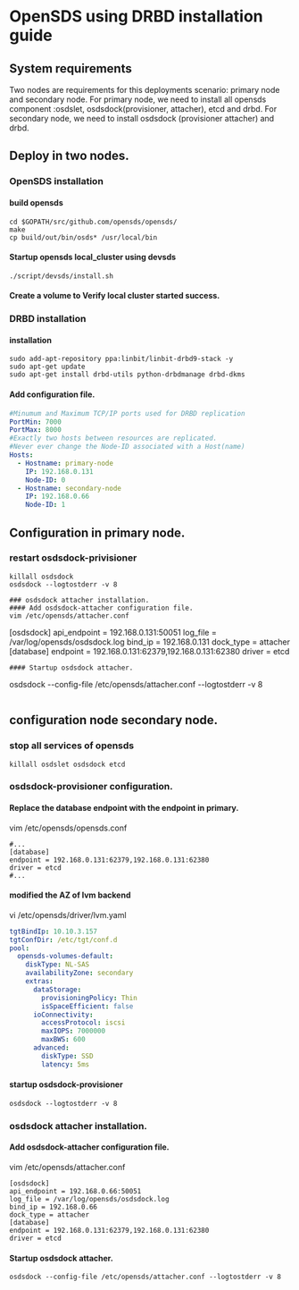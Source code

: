 # OpenSDS using DRBD installation guide
## System requirements
Two nodes are requirements for this deployments scenario: primary node and secondary node.
For primary node, we need to install all opensds component :osdslet, osdsdock(provisioner, attacher), etcd and drbd.
For secondary node, we need to install osdsdock (provisioner attacher) and drbd.

## Deploy in two nodes.
### OpenSDS installation
#### build opensds
```
cd $GOPATH/src/github.com/opensds/opensds/
make
cp build/out/bin/osds* /usr/local/bin
```
#### Startup opensds local_cluster using devsds
```
./script/devsds/install.sh
```
#### Create a volume to Verify local cluster started success.

### DRBD installation

#### installation
```
sudo add-apt-repository ppa:linbit/linbit-drbd9-stack -y
sudo apt-get update
sudo apt-get install drbd-utils python-drbdmanage drbd-dkms
```

#### Add configuration file.
``` yaml
#Minumum and Maximum TCP/IP ports used for DRBD replication
PortMin: 7000
PortMax: 8000
#Exactly two hosts between resources are replicated.
#Never ever change the Node-ID associated with a Host(name)
Hosts:
  - Hostname: primary-node
    IP: 192.168.0.131
    Node-ID: 0
  - Hostname: secondary-node
    IP: 192.168.0.66
    Node-ID: 1
```

## Configuration in primary node.

### restart osdsdock-privisioner
```
killall osdsdock
osdsdock --logtostderr -v 8

### osdsdock attacher installation.
#### Add osdsdock-attacher configuration file.
vim /etc/opensds/attacher.conf

```
[osdsdock]
api_endpoint = 192.168.0.131:50051
log_file = /var/log/opensds/osdsdock.log
bind_ip = 192.168.0.131
dock_type = attacher
[database]
endpoint = 192.168.0.131:62379,192.168.0.131:62380
driver = etcd
```
#### Startup osdsdock attacher.
```
osdsdock --config-file /etc/opensds/attacher.conf --logtostderr -v 8
```

```
## configuration node secondary node.
### stop all services of opensds
```
killall osdslet osdsdock etcd
```

### osdsdock-provisioner configuration.
#### Replace the database endpoint with the endpoint in primary.
vim /etc/opensds/opensds.conf
```
#...
[database]
endpoint = 192.168.0.131:62379,192.168.0.131:62380
driver = etcd
#...
```
#### modified the AZ of lvm backend
vi /etc/opensds/driver/lvm.yaml

```yaml
tgtBindIp: 10.10.3.157
tgtConfDir: /etc/tgt/conf.d
pool:
  opensds-volumes-default:
    diskType: NL-SAS
    availabilityZone: secondary
    extras:
      dataStorage:
        provisioningPolicy: Thin
        isSpaceEfficient: false
      ioConnectivity:
        accessProtocol: iscsi
        maxIOPS: 7000000
        maxBWS: 600
      advanced:
        diskType: SSD
        latency: 5ms
```
#### startup osdsdock-provisioner
```
osdsdock --logtostderr -v 8
```

### osdsdock attacher installation.
#### Add osdsdock-attacher configuration file.
vim /etc/opensds/attacher.conf

```
[osdsdock]
api_endpoint = 192.168.0.66:50051
log_file = /var/log/opensds/osdsdock.log
bind_ip = 192.168.0.66
dock_type = attacher
[database]
endpoint = 192.168.0.131:62379,192.168.0.131:62380
driver = etcd
```
#### Startup osdsdock attacher.
```
osdsdock --config-file /etc/opensds/attacher.conf --logtostderr -v 8
```

